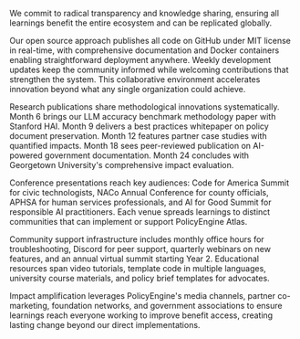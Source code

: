 We commit to radical transparency and knowledge sharing, ensuring all learnings benefit the entire ecosystem and can be replicated globally.

Our open source approach publishes all code on GitHub under MIT license in real-time, with comprehensive documentation and Docker containers enabling straightforward deployment anywhere. Weekly development updates keep the community informed while welcoming contributions that strengthen the system. This collaborative environment accelerates innovation beyond what any single organization could achieve.

Research publications share methodological innovations systematically. Month 6 brings our LLM accuracy benchmark methodology paper with Stanford HAI. Month 9 delivers a best practices whitepaper on policy document preservation. Month 12 features partner case studies with quantified impacts. Month 18 sees peer-reviewed publication on AI-powered government documentation. Month 24 concludes with Georgetown University's comprehensive impact evaluation.

Conference presentations reach key audiences: Code for America Summit for civic technologists, NACo Annual Conference for county officials, APHSA for human services professionals, and AI for Good Summit for responsible AI practitioners. Each venue spreads learnings to distinct communities that can implement or support PolicyEngine Atlas.

Community support infrastructure includes monthly office hours for troubleshooting, Discord for peer support, quarterly webinars on new features, and an annual virtual summit starting Year 2. Educational resources span video tutorials, template code in multiple languages, university course materials, and policy brief templates for advocates.

Impact amplification leverages PolicyEngine's media channels, partner co-marketing, foundation networks, and government associations to ensure learnings reach everyone working to improve benefit access, creating lasting change beyond our direct implementations.